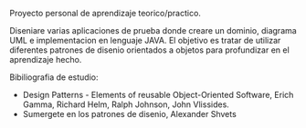 Proyecto personal de aprendizaje teorico/practico.

Diseniare varias aplicaciones de prueba donde creare un dominio, diagrama UML e implementacion en lenguaje JAVA. El objetivo es tratar de utilizar diferentes patrones
de disenio orientados a objetos para profundizar en el aprendizaje hecho. 

Bibiliografia de estudio:

* Design Patterns - Elements of reusable Object-Oriented Software, Erich Gamma, Richard Helm, Ralph Johnson, John Vlissides.
* Sumergete en los patrones de disenio, Alexander Shvets
